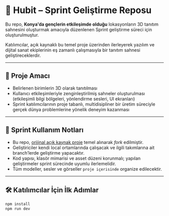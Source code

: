 # 🧭 Hubit – Sprint Geliştirme Reposu

Bu repo, **Konya'da gençlerin etkileşimde olduğu** lokasyonların 3D tanıtım sahnesini oluşturmak amacıyla düzenlenen Sprint geliştirme süreci için oluşturulmuştur.

Katılımcılar, açık kaynaklı bu temel proje üzerinden ilerleyerek yazılım ve dijital sanat ekiplerinin eş zamanlı çalışmasıyla bir tanıtım sahnesi geliştireceklerdir.

---

## 🎯 Proje Amacı

- Belirlenen birimlerin 3D olarak tanıtılması
- Kullanıcı etkileşimleriyle zenginleştirilmiş sahneler oluşturulması (etkileşimli bilgi bölgeleri, yönlendirme sesleri, UI ekranları)
- Sprint katılımcılarının proje tabanlı, multidisipliner bir üretim süreciyle gerçek dünya problemlerine yönelik deneyim kazanması

---

## 🧩 Sprint Kullanım Notları

- Bu repo, [orijinal açık kaynak proje](https://github.com/brunosimon/folio-2019) temel alınarak *fork* edilmiştir.
- Geliştiriciler kendi local ortamlarında çalışacak ve ilgili takımlarına ait branch’lerde geliştirme yapacaktır.
- Kod yapısı, klasör mimarisi ve asset düzeni korunmalı; yapılan geliştirmeler sprint sürecinde uyumlu ilerlemelidir.
- Tüm modeller, sesler ve görseller `proje içerisinde` organize edilecektir.

---

## 🛠️ Katılımcılar İçin İlk Adımlar

```bash
npm install
npm run dev
